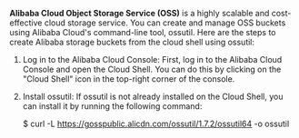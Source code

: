 
**Alibaba Cloud Object Storage Service (OSS)** is a highly scalable and cost-effective cloud storage service. You can create and manage OSS buckets using Alibaba Cloud's command-line tool, ossutil. Here are the steps to create Alibaba storage buckets from the cloud shell using ossutil:

1.  Log in to the Alibaba Cloud Console: First, log in to the Alibaba Cloud Console and open the Cloud Shell. You can do this by clicking on the "Cloud Shell" icon in the top-right corner of the console.
    
2.  Install ossutil: If ossutil is not already installed on the Cloud Shell, you can install it by running the following command:

    $ curl -L https://gosspublic.alicdn.com/ossutil/1.7.2/ossutil64 -o ossutil
